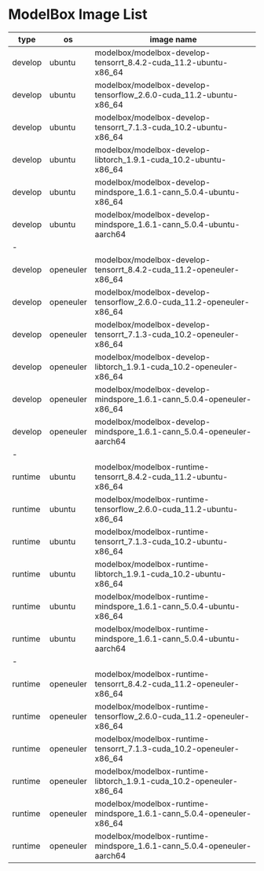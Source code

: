# ModelBox Image List

|type|os|image name|
|--|--|--|
|develop|ubuntu|modelbox/modelbox-develop-tensorrt_8.4.2-cuda_11.2-ubuntu-x86_64|
|develop|ubuntu|modelbox/modelbox-develop-tensorflow_2.6.0-cuda_11.2-ubuntu-x86_64|
|develop|ubuntu|modelbox/modelbox-develop-tensorrt_7.1.3-cuda_10.2-ubuntu-x86_64|
|develop|ubuntu|modelbox/modelbox-develop-libtorch_1.9.1-cuda_10.2-ubuntu-x86_64|
|develop|ubuntu|modelbox/modelbox-develop-mindspore_1.6.1-cann_5.0.4-ubuntu-x86_64|
|develop|ubuntu|modelbox/modelbox-develop-mindspore_1.6.1-cann_5.0.4-ubuntu-aarch64|
|-
|develop|openeuler|modelbox/modelbox-develop-tensorrt_8.4.2-cuda_11.2-openeuler-x86_64|
|develop|openeuler|modelbox/modelbox-develop-tensorflow_2.6.0-cuda_11.2-openeuler-x86_64|
|develop|openeuler|modelbox/modelbox-develop-tensorrt_7.1.3-cuda_10.2-openeuler-x86_64|
|develop|openeuler|modelbox/modelbox-develop-libtorch_1.9.1-cuda_10.2-openeuler-x86_64|
|develop|openeuler|modelbox/modelbox-develop-mindspore_1.6.1-cann_5.0.4-openeuler-x86_64|
|develop|openeuler|modelbox/modelbox-develop-mindspore_1.6.1-cann_5.0.4-openeuler-aarch64|
|-
|runtime|ubuntu|modelbox/modelbox-runtime-tensorrt_8.4.2-cuda_11.2-ubuntu-x86_64|
|runtime|ubuntu|modelbox/modelbox-runtime-tensorflow_2.6.0-cuda_11.2-ubuntu-x86_64|
|runtime|ubuntu|modelbox/modelbox-runtime-tensorrt_7.1.3-cuda_10.2-ubuntu-x86_64|
|runtime|ubuntu|modelbox/modelbox-runtime-libtorch_1.9.1-cuda_10.2-ubuntu-x86_64|
|runtime|ubuntu|modelbox/modelbox-runtime-mindspore_1.6.1-cann_5.0.4-ubuntu-x86_64|
|runtime|ubuntu|modelbox/modelbox-runtime-mindspore_1.6.1-cann_5.0.4-ubuntu-aarch64|
|-
|runtime|openeuler|modelbox/modelbox-runtime-tensorrt_8.4.2-cuda_11.2-openeuler-x86_64|
|runtime|openeuler|modelbox/modelbox-runtime-tensorflow_2.6.0-cuda_11.2-openeuler-x86_64|
|runtime|openeuler|modelbox/modelbox-runtime-tensorrt_7.1.3-cuda_10.2-openeuler-x86_64|
|runtime|openeuler|modelbox/modelbox-runtime-libtorch_1.9.1-cuda_10.2-openeuler-x86_64|
|runtime|openeuler|modelbox/modelbox-runtime-mindspore_1.6.1-cann_5.0.4-openeuler-x86_64|
|runtime|openeuler|modelbox/modelbox-runtime-mindspore_1.6.1-cann_5.0.4-openeuler-aarch64|